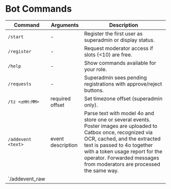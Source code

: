 # Bot Commands

| Command | Arguments | Description |
|---------|-----------|-------------|
| `/start` | - | Register the first user as superadmin or display status. |
| `/register` | - | Request moderator access if slots (<10) are free. |
| `/help` | - | Show commands available for your role. |
| `/requests` | - | Superadmin sees pending registrations with approve/reject buttons. |
| `/tz <±HH:MM>` | required offset | Set timezone offset (superadmin only). |
| `/addevent <text>` | event description | Parse text with model 4o and store one or several events. Poster images are uploaded to Catbox once, recognized via OCR, cached, and the extracted text is passed to 4o together with a token usage report for the operator. Forwarded messages from moderators are processed the same way. |
| `/addevent_raw <title>|<date>|<time>|<location>` | manual fields | Add event without LLM. The bot also creates a Telegraph page with the provided text and optional attached photo. |
| `/images` | - | Toggle uploading photos to Catbox. |
| `/vkgroup <id|off>` | required id or `off` | Set or disable VK group for daily announcements. |
| `/vktime today|added <HH:MM>` | required type and time | Change VK posting times (default 08:00/20:00). |
| `/vkphotos` | - | Toggle sending images to VK posts. |
| `↪️ Репостнуть в Vk` | - | Safe repost via `wall.post` with photo IDs. |
| `🎪 Сделать фестиваль` | - | Кнопка в меню редактирования события запускает пайплайн создания или привязки фестиваля; отображается только у событий без фестиваля. |
| `🧩 Склеить с…` | - | Кнопка в меню редактирования фестиваля открывает список дублей, переносит события, медиа, алиасы и ссылки в выбранную запись и удаляет источник. |
| `✂️ Сокращённый рерайт` | - | LLM-сжатый текст без фото, предпросмотр и правка перед публикацией. |
| `/ask4o <text>` | any text | Send query to model 4o and show plain response (superadmin only). |
| `/ocrtest` | - | Сравнить распознавание афиш между gpt-4o-mini и gpt-4o (только супер-админ). |
| `/events [DATE]` | optional date `YYYY-MM-DD`, `DD.MM.YYYY` or `D месяц [YYYY]` | List events for the day with delete, edit and VK rewrite buttons. The rewrite control launches the shortpost flow; it shows `✂️` when the event has no VK repost yet and `✅` once the saved `vk_repost_url` confirms publication. Ticket links appear as vk.cc short URLs, and each card includes a `Статистика VK: https://vk.com/cc?act=stats&key=…` line when a short key is available. Dates are shown as `DD.MM.YYYY`. Choosing **Edit** lists all fields with inline buttons including a toggle for "Бесплатно". |
| `/setchannel` | - | Choose an admin channel and register it as an announcement or calendar asset source. |
| `/channels` | - | List admin channels showing registered and asset ones with disable buttons. |
| `/regdailychannels` | - | Choose admin channels for daily announcements and set the VK group. |
| `/daily` | - | Manage daily announcement channels and VK posting times; send test posts. |
| `/exhibitions` | - | List active exhibitions similar to `/events`; each entry shows the period `c <start>` / `по <end>` and includes edit/delete buttons. |
| `/digest` | - | Build digest with images, toggles and quick send buttons (superadmin only). The menu offers лекции, мастер-классы, психология, научпоп, краеведение Калининградской области и другие подборки. |
| `/backfill_topics [days]` | optional integer horizon | Superadmin only. Re-run the topic classifier for events dated from today up to `days` ahead (default 90). Sends a summary `processed=... updated=... skipped=...`; manual topics are skipped. |
| `/pages` | - | Show links to Telegraph month and weekend pages. |
| `/fest [archive] [page]` | optional `archive` flag and page number | List festivals with edit/delete options. Ten rows are shown per page with navigation buttons. Use `archive` to view finished festivals that no longer have upcoming events; omit it to see active ones. |



| `/stats [events]` | optional `events` | Superadmin only. Show Telegraph view counts starting from the past month and weekend pages up to all current and future ones. Includes the festivals landing page and stats for upcoming or recently ended (within a week) festivals. The footer now fetches daily OpenAI token totals from Supabase (`token_usage_daily`, falling back to live `token_usage` or the legacy snapshot on errors). Use `events` to list event page stats. |
| `/dumpdb` | - | Superadmin only. Download a SQL dump and `telegraph_token.txt` plus restore instructions. |
| `/restore` | attach file | Superadmin only. Replace current database with the uploaded dump. |
| `/tourist_export [period]` | optional `period=ГГГГ[-ММ[-ДД..ГГГГ-ММ-ДД]]` | Выгрузка событий в формате JSONL с полями `tourist_*`. Только для неблокированных модераторов и администраторов (включая суперадминов), уважается фильтр по диапазону дат. |

| `python main.py test_telegraph` | - | Verify Telegraph API access. Automatically creates a token if needed and prints the page URL. |

Use `/addevent` to let model 4o extract fields. `/addevent_raw` lets you
input simple data separated by `|` pipes.

Poster OCR reuses cached recognitions and shares a 10 000 000-token daily budget; once the limit is exhausted new posters wait
until the next reset at UTC midnight.

### VK review inline story creation

- **«Создать историю»** — кнопка в интерфейсе проверки VK-постов. После нажатия бот уточняет, нужны ли дополнительные указания
  редактора: «Да, нужны правки» открывает поле для текста, «Нет, всё понятно» пропускает шаг. В открывшемся поле отправьте
  короткое сообщение с тонами, фактами или табу; если ввод не нужен, нажмите «Пропустить», оставьте его пустым или отправьте `-`.
  Ответы сохраняются и подмешиваются в оба запроса 4o, которые строят план и финальную историю, поэтому модель следует заданным
  инструкциям.

## Event topics

Автоклассификатор присваивает до пяти тем из фиксированного списка. Метки
видны администраторам в `/events` и в читательских карточках. Классификация
запускается когда:

- событие сохраняется через `/addevent` или VK-пайплайн (копии многодневных
  событий наследуют темы базовой записи);
- администратор меняет `title`, `description` или `source_text` и событие не
  находится в ручном режиме;
- супер-администратор вызывает `/backfill_topics`, чтобы пересчитать темы у
  будущих событий.

Актуальные идентификаторы и подписи:

- `STANDUP` — «Стендап и комедия»
- `QUIZ_GAMES` — «Квизы и игры»
- `OPEN_AIR` — «Фестивали и open-air»
- `PARTIES` — «Вечеринки»
- `CONCERTS` — «Концерты»
- `MOVIES` — «Кино»
- `EXHIBITIONS` — «Выставки и арт»
- `THEATRE` — «Театр»
- `LECTURES` — «Лекции и встречи»
- `MASTERCLASS` — «Мастер-классы»
- `SCIENCE_POP` — «Научпоп»
- `HANDMADE` — «Хендмейд/маркеты/ярмарки/МК»
- `NETWORKING` — «Нетворкинг и карьера»
- `ACTIVE` — «Активный отдых и спорт»
- `PERSONALITIES` — «Личности и встречи»
- `KIDS_SCHOOL` — «Дети и школа»
- `FAMILY` — «Семейные события»
- `URBANISM` — «Урбанистика»
- `KRAEVEDENIE_KALININGRAD_OBLAST` — «Краеведение Калининградской области»

Чтобы закрепить ручные темы, установите `topics_manual` в меню редактирования
(кнопка **Edit** → поле `topics_manual` → введите `true`). Пока флаг включён,
автоклассификатор и `/backfill_topics` не переписывают метки. Вернуть автоматический
режим можно, отправив `false`. Детали пайплайна описаны в `docs/llm_topics.md`.

> **Региональная метка.** Теперь только LLM решает, когда выставлять
> `KRAEVEDENIE_KALININGRAD_OBLAST`. Если событие про Калининградскую область,
> постарайтесь упомянуть это в описании или хэштегах, чтобы модель увидела связь.
